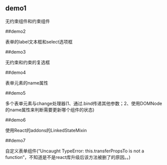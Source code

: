 ## demo1

无约束组件和约束组件

##demo2

表单的label文本框和select选项框

##demo3

无约束和约束的复选框

##demo4

表单元素的name属性

##demo5

多个表单元素与change处理器(1、通过.bind传递其他参数；2、使用DOMNode的name属性来判断需要更新哪个组件的状态)

##demo6

使用React的addons的LinkedStateMixin

##demo7

自定义表单组件(“Uncaught TypeError: this.transferPropsTo is not a function”，不知道是不是react库升级后该方法被删了的原因。。)










